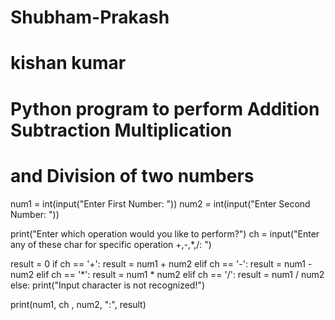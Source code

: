 # Shubham-Prakash
# kishan kumar

# Python program to perform Addition Subtraction Multiplication
# and Division of two numbers

num1 = int(input("Enter First Number: "))
num2 = int(input("Enter Second Number: "))

print("Enter which operation would you like to perform?")
ch = input("Enter any of these char for specific operation +,-,*,/: ")

result = 0
if ch == '+':
    result = num1 + num2
elif ch == '-':
    result = num1 - num2
elif ch == '*':
    result = num1 * num2
elif ch == '/':
    result = num1 / num2
else:
    print("Input character is not recognized!")

print(num1, ch , num2, ":", result)
